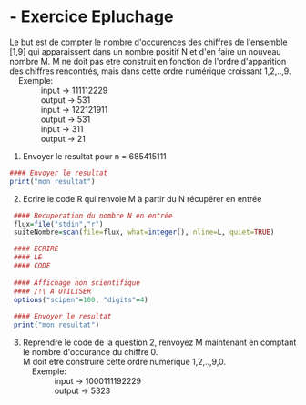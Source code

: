 # - Exercice Epluchage

  Le but est de compter le nombre d'occurences des chiffres de l'ensemble [1,9] qui apparaissent dans un nombre positif N et d'en faire un nouveau nombre M.
  M ne doit pas etre construit en fonction de l'ordre d'apparition des chiffres rencontrés, mais dans cette ordre numérique croissant 1,2,..,9.
    <br/> &nbsp;&nbsp;&nbsp; Exemple:
    <br/>&nbsp;&nbsp;&nbsp;&nbsp;&nbsp;&nbsp;&nbsp;&nbsp;&nbsp;&nbsp;&nbsp;&nbsp;&nbsp; input  -> 111112229 
    <br/>&nbsp;&nbsp;&nbsp;&nbsp;&nbsp;&nbsp;&nbsp;&nbsp;&nbsp;&nbsp;&nbsp;&nbsp;&nbsp; output -> 531
    <br/>&nbsp;&nbsp;&nbsp;&nbsp;&nbsp;&nbsp;&nbsp;&nbsp;&nbsp;&nbsp;&nbsp;&nbsp;&nbsp; input  -> 122121911 
    <br/>&nbsp;&nbsp;&nbsp;&nbsp;&nbsp;&nbsp;&nbsp;&nbsp;&nbsp;&nbsp;&nbsp;&nbsp;&nbsp; output -> 531
    <br/>&nbsp;&nbsp;&nbsp;&nbsp;&nbsp;&nbsp;&nbsp;&nbsp;&nbsp;&nbsp;&nbsp;&nbsp;&nbsp; input  -> 311 
    <br/>&nbsp;&nbsp;&nbsp;&nbsp;&nbsp;&nbsp;&nbsp;&nbsp;&nbsp;&nbsp;&nbsp;&nbsp;&nbsp; output -> 21
            
  1) Envoyer le resultat pour n = 685415111
  ```R
 #### Envoyer le resultat
 print("mon resultat") 
 ```
  2) Ecrire le code R qui renvoie M à partir du N récupérer en entrée
  ```R
   #### Recuperation du nombre N en entrée
   flux=file("stdin","r")
   suiteNombre=scan(file=flux, what=integer(), nline=L, quiet=TRUE)
  
   #### ECRIRE 
   #### LE 
   #### CODE
   
   #### Affichage non scientifique 
   #### /!\ A UTILISER
   options("scipen"=100, "digits"=4)
   
   #### Envoyer le resultat
   print("mon resultat")
   ```
  3) Reprendre le code de la question 2, renvoyez M maintenant en comptant le nombre d'occurance du chiffre 0.
    <br/> M doit etre construire cette ordre numérique 1,2,..,9,0.
    <br/> &nbsp;&nbsp;&nbsp; Exemple:
    <br/>&nbsp;&nbsp;&nbsp;&nbsp;&nbsp;&nbsp;&nbsp;&nbsp;&nbsp;&nbsp;&nbsp;&nbsp;&nbsp; input  -> 1000111192229 
    <br/>&nbsp;&nbsp;&nbsp;&nbsp;&nbsp;&nbsp;&nbsp;&nbsp;&nbsp;&nbsp;&nbsp;&nbsp;&nbsp; output -> 5323
